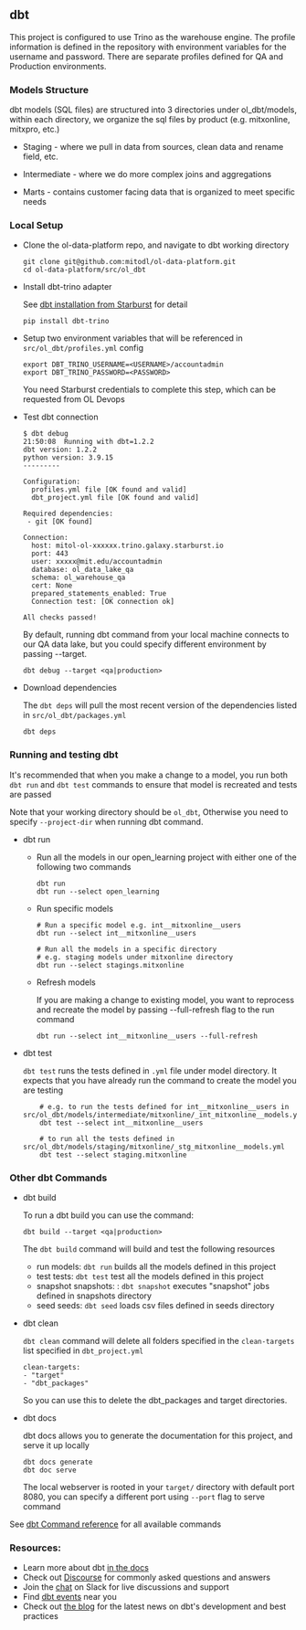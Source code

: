 ## dbt

This project is configured to use Trino as the warehouse engine. The profile information
is defined in the repository with environment variables for the username and
password. There are separate profiles defined for QA and Production environments.

### Models Structure
dbt models (SQL files) are structured into 3 directories under ol_dbt/models, within each directory, we organize the sql files by product
(e.g. mitxonline, mitxpro, etc.)

- Staging - where we pull in data from sources, clean data and rename field, etc.

- Intermediate - where we do more complex joins and aggregations

- Marts - contains customer facing data that is organized to meet specific needs



### Local Setup
- Clone the ol-data-platform repo, and navigate to dbt working directory
  ```
  git clone git@github.com:mitodl/ol-data-platform.git
  cd ol-data-platform/src/ol_dbt
  ```
- Install dbt-trino adapter

  See [dbt installation from Starburst](https://docs.starburst.io/data-consumer/clients/dbt.html#installation-overview) for detail
  ```
  pip install dbt-trino
  ```
- Setup two environment variables that will be referenced in `src/ol_dbt/profiles.yml` config

  ```
  export DBT_TRINO_USERNAME=<USERNAME>/accountadmin
  export DBT_TRINO_PASSWORD=<PASSWORD>
  ```
  You need Starburst credentials to complete this step, which can be requested from OL Devops

- Test dbt connection
  ```
  $ dbt debug
  21:50:08  Running with dbt=1.2.2
  dbt version: 1.2.2
  python version: 3.9.15
  ---------

  Configuration:
    profiles.yml file [OK found and valid]
    dbt_project.yml file [OK found and valid]

  Required dependencies:
   - git [OK found]

  Connection:
    host: mitol-ol-xxxxxx.trino.galaxy.starburst.io
    port: 443
    user: xxxxx@mit.edu/accountadmin
    database: ol_data_lake_qa
    schema: ol_warehouse_qa
    cert: None
    prepared_statements_enabled: True
    Connection test: [OK connection ok]

  All checks passed!

  ```
  By default, running dbt command from your local machine connects to our QA data lake, but you could specify different environment by passing --target.
  ```
  dbt debug --target <qa|production>
  ```

- Download dependencies

  The `dbt deps` will pull the most recent version of the dependencies listed in `src/ol_dbt/packages.yml`
  ```
  dbt deps
  ```

### Running and testing dbt
It's recommended that when you make a change to a model, you run both `dbt run` and `dbt test` commands to ensure that model is recreated and tests are passed

Note that your working directory should be `ol_dbt`, Otherwise you need to specify `--project-dir` when running dbt command.

- dbt run
  - Run all the models in our open_learning project with either one of the following two commands
     ```
    dbt run
    dbt run --select open_learning
    ```
  - Run specific models
    ```
    # Run a specific model e.g. int__mitxonline__users
    dbt run --select int__mitxonline__users

    # Run all the models in a specific directory
    # e.g. staging models under mitxonline directory
    dbt run --select stagings.mitxonline
    ```
  - Refresh models

    If you are making a change to existing model, you want to reprocess and recreate the model by passing
      --full-refresh flag to the run command
       ```
       dbt run --select int__mitxonline__users --full-refresh
       ```
- dbt test

  `dbt test` runs the tests defined in `.yml` file under model directory. It expects that you have already run the command to create the model you are testing
    ```
        # e.g. to run the tests defined for int__mitxonline__users in src/ol_dbt/models/intermediate/mitxonline/_int_mitxonline__models.yml
        dbt test --select int__mitxonline__users

        # to run all the tests defined in src/ol_dbt/models/staging/mitxonline/_stg_mitxonline__models.yml
        dbt test --select staging.mitxonline
     ```


### Other dbt Commands

- dbt build

  To run a dbt build you can use the command:
  ```
  dbt build --target <qa|production>
  ```

  The `dbt build` command will build and test the following resources
  - run models: `dbt run` builds all the models defined in this project
  - test tests: `dbt test` test all the models defined in this project
  - snapshot snapshots: : `dbt snapshot` executes "snapshot" jobs defined in snapshots directory
  - seed seeds: `dbt seed` loads csv files defined in seeds directory

- dbt clean

  `dbt clean` command will delete all folders specified in the `clean-targets` list specified in `dbt_project.yml`
  ```
  clean-targets:
  - "target"
  - "dbt_packages"
  ```
  So you can use this to delete the dbt_packages and target directories.

- dbt docs

  dbt docs allows you to generate the documentation for this project, and serve it up locally
  ```
  dbt docs generate
  dbt doc serve
  ```
  The local webserver is rooted in your `target/` directory with default port 8080, you can specify a different port using `--port` flag to serve command

See [dbt Command reference](https://docs.getdbt.com/reference/dbt-commands) for all available commands

### Resources:
- Learn more about dbt [in the docs](https://docs.getdbt.com/docs/introduction)
- Check out [Discourse](https://discourse.getdbt.com/) for commonly asked questions and answers
- Join the [chat](https://community.getdbt.com/) on Slack for live discussions and support
- Find [dbt events](https://events.getdbt.com) near you
- Check out [the blog](https://blog.getdbt.com/) for the latest news on dbt's development and best practices
